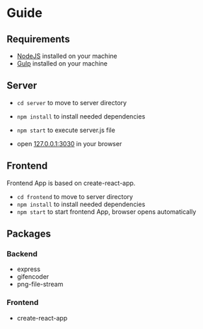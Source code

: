 # Guide

## Requirements
- [NodeJS](http://nodejs.org) installed on your machine
- [Gulp](http://gulpjs.com) installed on your machine

## Server
- `cd server` to move to server directory
- `npm install` to install needed dependencies
- `npm start` to execute server.js file

- open [127.0.0.1:3030](127.0.0.1:3030) in your browser

## Frontend
Frontend App is based on create-react-app.

- `cd frontend` to move to server directory
- `npm install` to install needed dependencies
- `npm start` to start frontend App, browser opens automatically


## Packages
### Backend
- express
- gifencoder
- png-file-stream

### Frontend
- create-react-app

